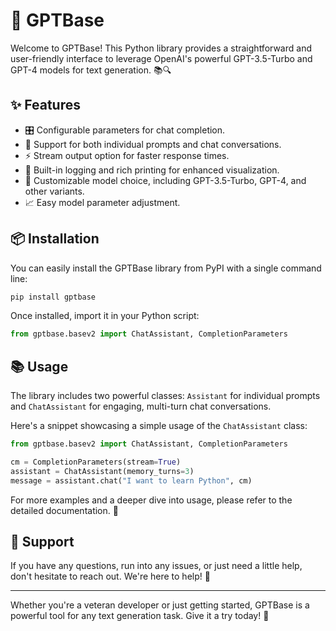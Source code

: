 # 🚀 GPTBase

Welcome to GPTBase! This Python library provides a straightforward and user-friendly interface to leverage OpenAI's powerful GPT-3.5-Turbo and GPT-4 models for text generation. 📚🔍

## ✨ Features

- 🎛️ Configurable parameters for chat completion.
- 💬 Support for both individual prompts and chat conversations.
- ⚡ Stream output option for faster response times.
- 📝 Built-in logging and rich printing for enhanced visualization.
- 🔄 Customizable model choice, including GPT-3.5-Turbo, GPT-4, and other variants.
- 📈 Easy model parameter adjustment.

## 📦 Installation

You can easily install the GPTBase library from PyPI with a single command line:

```bash
pip install gptbase
```

Once installed, import it in your Python script:

```python
from gptbase.basev2 import ChatAssistant, CompletionParameters
```

## 📚 Usage

The library includes two powerful classes: `Assistant` for individual prompts and `ChatAssistant` for engaging, multi-turn chat conversations.

Here's a snippet showcasing a simple usage of the `ChatAssistant` class:

```python
from gptbase.basev2 import ChatAssistant, CompletionParameters

cm = CompletionParameters(stream=True)
assistant = ChatAssistant(memory_turns=3)
message = assistant.chat("I want to learn Python", cm)
```

For more examples and a deeper dive into usage, please refer to the detailed documentation. 📘

## 🙋 Support

If you have any questions, run into any issues, or just need a little help, don't hesitate to reach out. We're here to help! 🤝

---

Whether you're a veteran developer or just getting started, GPTBase is a powerful tool for any text generation task. Give it a try today! 🌟